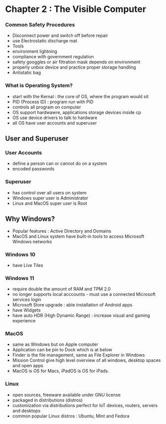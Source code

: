 # Chapter 2 : The Visible Computer

### Common Safety Procedures
- Disconnect power and switch off before repair
- use Electrostatic discharge mat
- Tools
- environment lightning
- compliance with government regulation
- safety googgles or air filtration mask depends on environment
- properly unbox device and practice proper storage handling
- Antistatic bag

### What is Operating System?
- start with the Kernal : the core of OS, where the program would sit
- PID (Process ID) : program run with PID
- controls all program on computer
- OS support hardwawre, applications storage devices inside cp
- OS use device drivers to talk to hardware
- all OS have user accounts and superuser

## User and Superuser
### User Accounts
- define a person can or cannot do on a system
- encoded passwords
### Superuser
- has control over all users on system
- Windows super user is Administrator
- Linux and MacOS super user is Root

## Why Windows?
- Popular features : Active Directory and Domains
- MacOS and Linux system have built-in tools to access Microsoft Windows networks
### Windows 10
- have Live Tiles
### Windows 11 
- require double the amount of RAM and TPM 2.0
- no longer supports local acccounts - must use a connected Microsoft services login
- Microsoft Store upgrade : able installation of Android apps
- have Widgets
- have auto HDR (High Dynamic Range) : increase visual and gaming experience
### MacOS
- same as Windows but on Apple computer
- Application can be pin to Dock which is at below
- Finder is the file management, same as File Explorer in Windows
- Mission Control give high level overview of all windows, desktop spaces and open apps
- MacOS is OS for Macs, iPadOS is OS for iPads.
### Linux 
- open sources, freeware available under GNU license
- packaged in distributions (distros)
- customization via distributions perfect for IoT devices, routers, servers and desktops
- common popular Linux distros : Ubuntu, Mint and Fedora
